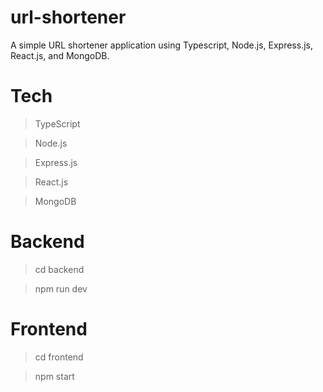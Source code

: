 # url-shortener
A simple URL shortener application using Typescript, Node.js, Express.js, React.js, and MongoDB.

# Tech
> TypeScript

> Node.js

> Express.js

> React.js

> MongoDB

# Backend 
> cd backend

> npm run dev

# Frontend
> cd frontend

> npm start



